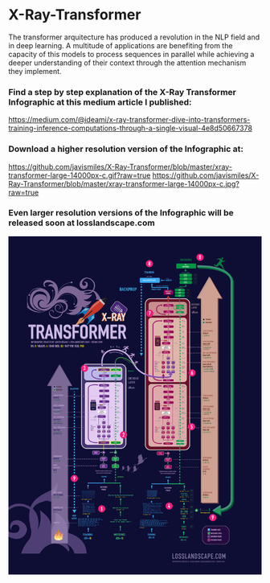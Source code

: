 # X-Ray-Transformer
The transformer arquitecture has produced a revolution in the NLP field and in deep learning. A multitude of applications are benefiting from the capacity of this models to process sequences in parallel while achieving a deeper understanding of their context through the attention mechanism they implement.

### Find a step by step explanation of the X-Ray Transformer Infographic at this medium article I published:
https://medium.com/@ideami/x-ray-transformer-dive-into-transformers-training-inference-computations-through-a-single-visual-4e8d50667378

### Download a higher resolution version of the Infographic at:
https://github.com/javismiles/X-Ray-Transformer/blob/master/xray-transformer-large-14000px-c.gif?raw=true
https://github.com/javismiles/X-Ray-Transformer/blob/master/xray-transformer-large-14000px-c.jpg?raw=true

### Even larger resolution versions of the Infographic will be released soon at losslandscape.com

![Alt text](./xray-transformer-small-2700px-c.gif?raw=true "X-Ray Transformer")




